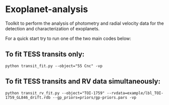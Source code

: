 # Exoplanet-analysis
Toolkit to perform the analysis of photometry and radial velocity data for the detection and characterization of exoplanets.

For a quick start try to run one of the two main codes below:

## To fit TESS transits only:

```
python transit_fit.py --object="55 Cnc" -vp
```

## To fit TESS transits and RV data simultaneously:

```
python transit_rv_fit.py --object="TOI-1759" --rvdata=example/lbl_TOI-1759_GL846_drift.rdb --gp_priors=priors/gp-priors.pars -vp
```
